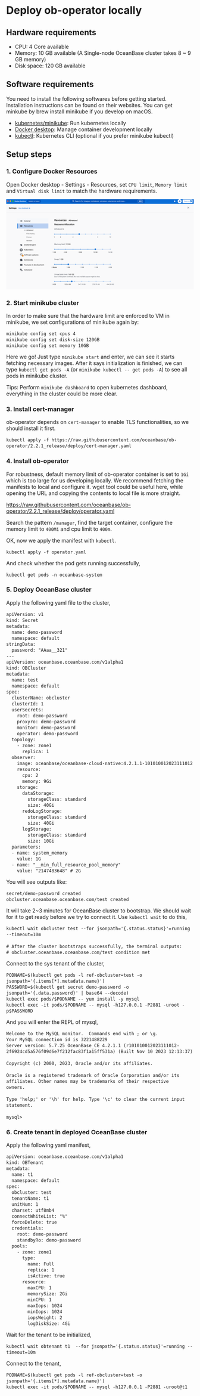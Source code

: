 # Deploy ob-operator locally

## Hardware requirements

* CPU: 4 Core available
* Memory: 10 GB available (A Single-node OceanBase cluster takes 8 ~ 9 GB memory)
* Disk space: 120 GB available

## Software requirements

You need to install the following softwares before getting started. Installation instructions can be found on their websites. You can get minkube by brew install minikube if you develop on macOS.
* [kubernetes/minikube](https://github.com/kubernetes/minikube): Run kubernetes locally
* [Docker desktop](https://www.docker.com/products/docker-desktop/): Manage container development locally
* [kubectl](https://kubernetes.io/docs/tasks/tools/#kubectl): Kubernetes CLI (optional if you prefer minikube kubectl)

## Setup steps

### 1. Configure Docker Resources

Open Docker desktop - Settings - Resources, set `CPU limit`, `Memory limit` and `Virtual disk limit` to match the hardware requirements.

![Docker Limits](/img/docker-limit.png)

### 2. Start minikube cluster

In order to make sure that the hardware limit are enforced to VM in minikube, we set configurations of minikube again by:

```shell
minikube config set cpus 4
minikube config set disk-size 120GB
minikube config set memory 10GB
```

Here we go! Just type `minikube start` and enter, we can see it starts fetching necessary images. After it says initialization is finished, we can type `kubectl get pods -A` (or `minikube kubectl -- get pods -A`) to see all pods in minikube cluster.

Tips: Perform `minikube dashboard` to open kubernetes dashboard, everything in the cluster could be more clear.

### 3. Install cert-manager

ob-operator depends on `cert-manager` to enable TLS functionalities, so we should install it first.

```shell
kubectl apply -f https://raw.githubusercontent.com/oceanbase/ob-operator/2.2.1_release/deploy/cert-manager.yaml
```

### 4. Install ob-operator

For robustness, default memory limit of ob-operator container is set to `1Gi` which is too large for us developing locally. We recommend fetching the manifests to local and configure it. wget tool could be useful here, while opening the URL and copying the contents to local file is more straight.

https://raw.githubusercontent.com/oceanbase/ob-operator/2.2.1_release/deploy/operator.yaml

Search the pattern `/manager`, find the target container, configure the memory limit to `400Mi` and cpu limit to `400m`.

OK, now we apply the manifest with `kubectl`.

```shell
kubectl apply -f operator.yaml
```

And check whether the pod gets running successfully,

```shell
kubectl get pods -n oceanbase-system
```

### 5. Deploy OceanBase cluster

Apply the following yaml file to the cluster, 

```shell quick-cluster.yaml
apiVersion: v1
kind: Secret
metadata:
  name: demo-password
  namespace: default
stringData:
  password: "AAaa__321"
---
apiVersion: oceanbase.oceanbase.com/v1alpha1
kind: OBCluster
metadata:
  name: test
  namespace: default
spec:
  clusterName: obcluster
  clusterId: 1
  userSecrets:
    root: demo-password
    proxyro: demo-password
    monitor: demo-password
    operator: demo-password
  topology:
    - zone: zone1
      replica: 1
  observer:
    image: oceanbase/oceanbase-cloud-native:4.2.1.1-101010012023111012
    resource:
      cpu: 2
      memory: 9Gi
    storage:
      dataStorage:
        storageClass: standard
        size: 40Gi
      redoLogStorage:
        storageClass: standard
        size: 40Gi
      logStorage:
        storageClass: standard
        size: 10Gi
  parameters:
  - name: system_memory
    value: 1G
  - name: "__min_full_resource_pool_memory"
    value: "2147483648" # 2G
```

You will see outputs like:

```shell
secret/demo-password created
obcluster.oceanbase.oceanbase.com/test created
```

It will take 2~3 minutes for OceanBase cluster to bootstrap. We should wait for it to get ready before we try to connect it. Use `kubectl wait` to do this,

```shell
kubectl wait obcluster test --for jsonpath='{.status.status}'=running --timeout=10m

# After the cluster bootstraps successfully, the terminal outputs: 
# obcluster.oceanbase.oceanbase.com/test condition met
```

Connect to the sys tenant of the cluster,

```shell
PODNAME=$(kubectl get pods -l ref-obcluster=test -o jsonpath='{.items[*].metadata.name}')
PASSWORD=$(kubectl get secret demo-password -o jsonpath='{.data.password}' | base64 --decode)
kubectl exec pods/$PODNAME -- yum install -y mysql
kubectl exec -it pods/$PODNAME -- mysql -h127.0.0.1 -P2881 -uroot -p$PASSWORD
```

And you will enter the REPL of mysql, 

```shell
Welcome to the MySQL monitor.  Commands end with ; or \g.
Your MySQL connection id is 3221488229
Server version: 5.7.25 OceanBase_CE 4.2.1.1 (r101010012023111012-2f6924cd5a576f09d6e7f212fac83f1a15ff531a) (Built Nov 10 2023 12:13:37)

Copyright (c) 2000, 2023, Oracle and/or its affiliates.

Oracle is a registered trademark of Oracle Corporation and/or its
affiliates. Other names may be trademarks of their respective
owners.

Type 'help;' or '\h' for help. Type '\c' to clear the current input statement.

mysql> 
```

### 6. Create tenant in deployed OceanBase cluster

Apply the following yaml manifest,

```shell quick-tennat.yaml
apiVersion: oceanbase.oceanbase.com/v1alpha1
kind: OBTenant
metadata:
  name: t1
  namespace: default
spec:
  obcluster: test
  tenantName: t1
  unitNum: 1
  charset: utf8mb4
  connectWhiteList: "%"
  forceDelete: true
  credentials:
    root: demo-password
    standbyRo: demo-password
  pools:
    - zone: zone1
      type:
        name: Full
        replica: 1
        isActive: true
      resource:
        maxCPU: 1
        memorySize: 2Gi
        minCPU: 1
        maxIops: 1024
        minIops: 1024
        iopsWeight: 2
        logDiskSize: 4Gi
```

Wait for the tenant to be initialized, 

```shell
kubectl wait obtenant t1  --for jsonpath='{.status.status}'=running --timeout=10m
```

Connect to the tenant,

```shell
PODNAME=$(kubectl get pods -l ref-obcluster=test -o jsonpath='{.items[*].metadata.name}')
kubectl exec -it pods/$PODNAME -- mysql -h127.0.0.1 -P2881 -uroot@t1
```